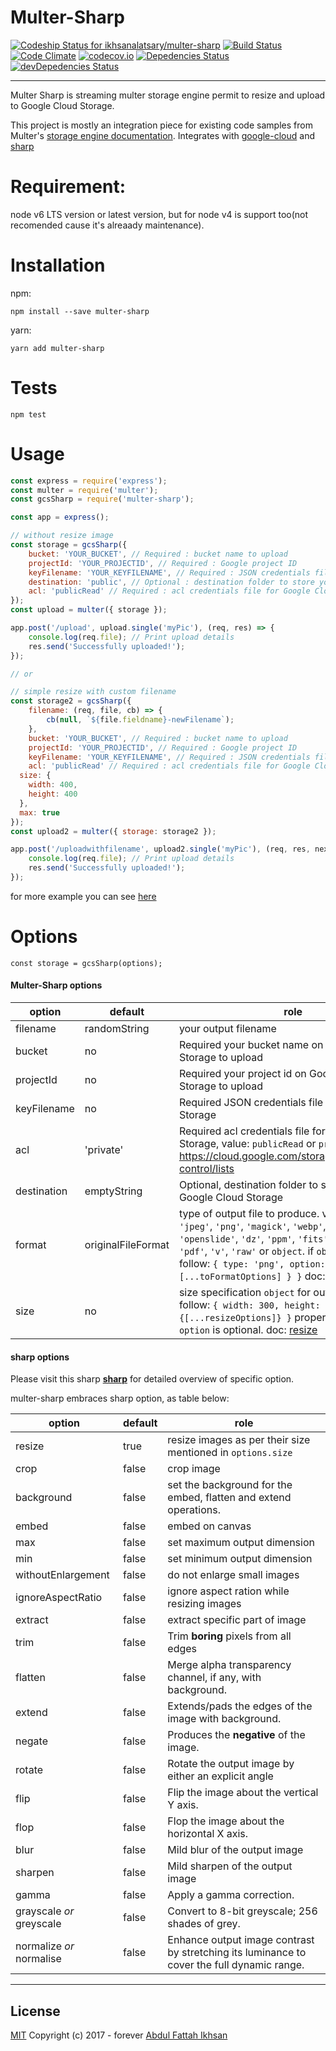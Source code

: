# Multer-Sharp

[ ![Codeship Status for ikhsanalatsary/multer-sharp](https://app.codeship.com/projects/aa56e710-0a47-0135-8b3c-6ed4d7e33e57/status?branch=master)](https://app.codeship.com/projects/214729) [![Build Status](https://travis-ci.org/ikhsanalatsary/multer-sharp.svg?branch=master)](https://travis-ci.org/ikhsanalatsary/multer-sharp) [![Code Climate](https://codeclimate.com/github/ikhsanalatsary/multer-sharp/badges/gpa.svg)](https://codeclimate.com/github/ikhsanalatsary/multer-sharp) [![codecov.io](https://codecov.io/gh/ikhsanalatsary/multer-sharp/coverage.svg?branch=master)](https://codecov.io/gh/ikhsanalatsary/multer-sharp?branch=master) [![Depedencies Status](https://david-dm.org/ikhsanalatsary/multer-sharp.svg)](https://david-dm.org/ikhsanalatsary/multer-sharp) [![devDepedencies Status](https://david-dm.org/ikhsanalatsary/multer-sharp/dev-status.svg)](https://david-dm.org/ikhsanalatsary/multer-sharp?type=dev)

***

Multer Sharp is streaming multer storage engine permit to resize and upload to Google Cloud Storage.

This project is mostly an integration piece for existing code samples from Multer's [storage engine documentation](https://github.com/expressjs/multer/blob/master/StorageEngine.md). Integrates with [google-cloud](https://github.com/googlecloudplatform/google-cloud-node) and [sharp](https://github.com/lovell/sharp)

# Requirement:

  node v6 LTS version or latest version, but for node v4 is support too(not recomended cause it's alreaady maintenance).

# Installation

npm:

	npm install --save multer-sharp

yarn:

	yarn add multer-sharp

# Tests

```
npm test
```

# Usage

```javascript
const express = require('express');
const multer = require('multer');
const gcsSharp = require('multer-sharp');

const app = express();

// without resize image
const storage = gcsSharp({
    bucket: 'YOUR_BUCKET', // Required : bucket name to upload
    projectId: 'YOUR_PROJECTID', // Required : Google project ID
    keyFilename: 'YOUR_KEYFILENAME', // Required : JSON credentials file for Google Cloud Storage
    destination: 'public', // Optional : destination folder to store your file on Google Cloud Storage, default: ''
    acl: 'publicRead' // Required : acl credentials file for Google Cloud Storage, 'publicrRead' or 'private', default: 'private'
});
const upload = multer({ storage });

app.post('/upload', upload.single('myPic'), (req, res) => {
    console.log(req.file); // Print upload details
    res.send('Successfully uploaded!');
});

// or

// simple resize with custom filename
const storage2 = gcsSharp({
    filename: (req, file, cb) => {
        cb(null, `${file.fieldname}-newFilename`);
    },
    bucket: 'YOUR_BUCKET', // Required : bucket name to upload
    projectId: 'YOUR_PROJECTID', // Required : Google project ID
    keyFilename: 'YOUR_KEYFILENAME', // Required : JSON credentials file for Google Cloud Storage
    acl: 'publicRead' // Required : acl credentials file for Google Cloud Storage, 'publicrRead' or 'private', default: 'private'
  size: {
    width: 400,
    height: 400
  },
  max: true
});
const upload2 = multer({ storage: storage2 });

app.post('/uploadwithfilename', upload2.single('myPic'), (req, res, next) => {
    console.log(req.file); // Print upload details
    res.send('Successfully uploaded!');
});

```

for more example you can see [here](https://github.com/ikhsanalatsary/multer-sharp/blob/master/test/implementation.test.js)

# Options
```
const storage = gcsSharp(options);
```

#### Multer-Sharp options
| option | default | role |
| ------ | ------- | ---- |
| filename | randomString | your output filename |
| bucket | no | Required your bucket name on Google Cloud Storage to upload |
| projectId | no | Required your project id on Google Cloud Storage to upload |
| keyFilename | no | Required JSON credentials file for Google Cloud Storage |
| acl | 'private' | Required acl credentials file for Google Cloud Storage, value: `publicRead` or `private`, doc: https://cloud.google.com/storage/docs/access-control/lists |
| destination | emptyString | Optional, destination folder to store your file on Google Cloud Storage |
| format | originalFileFormat | type of output file to produce. valid value : `'jpeg'`, `'png'`, `'magick'`, `'webp'`, `'tiff'`, `'openslide'`, `'dz'`, `'ppm'`, `'fits'`, `'gif'`, `'svg'`, `'pdf'`, `'v'`, `'raw'` or `object`. if `object` specify as follow: `{ type: 'png', option: { [...toFormatOptions] } }` doc: [sharpToFormat](http://sharp.dimens.io/en/stable/api-output/#toformat)|
| size | no | size specification `object` for output image, as follow: `{ width: 300, height: 200, option: {[...resizeOptions]} }` property `height` & `option` is optional. doc: [resize](http://sharp.dimens.io/en/stable/api-resize/#resize) |

#### sharp options
Please visit this sharp **[sharp](https://github.com/lovell/sharp)** for detailed overview of specific option.

multer-sharp embraces sharp option, as table below:

| option | default | role |
| ------ | ------- | ---- |
| resize | true | resize images as per their size mentioned in `options.size` |
| crop | false | crop image |
| background | false | set the background for the embed, flatten and extend operations. |
| embed | false | embed on canvas |
| max | false | set maximum output dimension  |
| min | false | set minimum output dimension |
| withoutEnlargement | false | do not enlarge small images |
| ignoreAspectRatio | false | ignore aspect ration while resizing images |
| extract | false | extract specific part of image |
| trim | false | Trim **boring** pixels from all edges |
| flatten | false | Merge alpha transparency channel, if any, with background. |
| extend | false | Extends/pads the edges of the image with background. |
| negate | false | Produces the **negative** of the image. |
| rotate | false | Rotate the output image by either an explicit angle |
| flip | false | Flip the image about the vertical Y axis. |
| flop | false | Flop the image about the horizontal X axis. |
| blur | false | Mild blur of the output image |
| sharpen | false | Mild sharpen of the output image |
| gamma | false | Apply a gamma correction. |
| grayscale *or* greyscale | false | Convert to 8-bit greyscale; 256 shades of grey. |
| normalize *or* normalise | false | Enhance output image contrast by stretching its luminance to cover the full dynamic range. |

***

## License
[MIT](http://opensource.org/licenses/MIT)
Copyright (c) 2017 - forever [Abdul Fattah Ikhsan](https://twitter.com/abdfattahikhsan)
